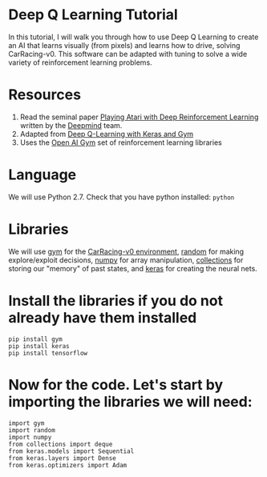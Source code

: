 # Deep Q Learning Tutorial

In this tutorial, I will walk you through how to use Deep Q Learning to create an AI that learns visually (from pixels) and learns how to drive, solving CarRacing-v0. This software can be adapted with tuning to solve a wide variety of reinforcement learning problems.

# Resources
1. Read the seminal paper [Playing Atari with Deep Reinforcement Learning](https://www.cs.toronto.edu/~vmnih/docs/dqn.pdf) written by the [Deepmind](https://deepmind.com/) team.
2. Adapted from [Deep Q-Learning with Keras and Gym](https://keon.io/deep-q-learning/)
3. Uses the [Open AI Gym](https://gym.openai.com/) set of reinforcement learning libraries

# Language
We will use Python 2.7. Check that you have python installed:
```python```


# Libraries
We will use [gym](https://gym.openai.com/) for the [CarRacing-v0 environment](https://gym.openai.com/envs/CarRacing-v0/), [random](https://docs.python.org/2/library/random.html) for making explore/exploit decisions, [numpy](http://www.numpy.org/) for array manipulation, [collections](https://docs.python.org/2/library/collections.html) for storing our "memory" of past states, and [keras](https://keras.io/) for creating the neural nets.

# Install the libraries if you do not already have them installed
```
pip install gym
pip install keras
pip install tensorflow
```

# Now for the code. Let's start by importing the libraries we will need:
```
import gym
import random
import numpy
from collections import deque
from keras.models import Sequential
from keras.layers import Dense
from keras.optimizers import Adam
```